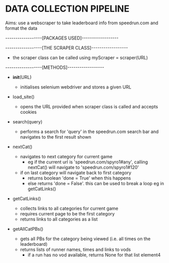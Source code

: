 # DATA COLLECTION PIPELINE

Aims: use a webscraper to take leaderboard info from speedrun.com and format the data

------------------[PACKAGES USED]------------------



------------------[THE SCRAPER CLASS]------------------

- the scraper class can be called using myScraper = scraper(URL)

------------------[METHODS]------------------

- __init__(URL)
    - initialises selenium webdriver and stores a given URL

- load_site()
    - opens the URL provided when scraper class is called and accepts cookies

- search(query)
    - performs a search for 'query' in the speedrun.com search bar and navigates to the first result shown

- nextCat()
    - navigates to next category for current game
        - eg if the current url is 'speedrun.com/spyro1#any', calling nextCat() will navigate to 'speedrun.com/spyro1#120'
    - if on last category will navigate back to first category
        - returns boolean 'done = True' when this happens
        - else returns 'done = False'. this can be used to break a loop eg in getCatLinks()

- getCatLinks()
    - collects links to all categories for current game
    - requires current page to be the first category
    - returns links to all categories as a list

- getAllCatPBs()
    - gets all PBs for the category being viewed (i.e. all times on the leaderboard)
    - returns lists of runner names, times and links to vods
        - if a run has no vod available, returns None for that list element4